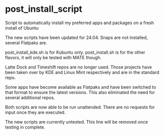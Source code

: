 # post_install_script

Script to automatically install my preferred apps and packages on a fresh install of Ubuntu

The new scripts have been updated for 24.04. 
Snaps are not installed, several Flatpaks are.

post_install_kde.sh is for Kubuntu only.
post_install.sh is for the other flavors, it will only be tested with MATE though. 

Latte Dock and Timeshift repos are no longer used. Those projects have been taken over by KDE and Linux Mint respectively and are in the standard repo.

Some apps have become available as Flatpaks and have been switched to that format to ensure the latest versions.
This also eliminated the need for several additional repos.

Both scripts are now able to be run unattended. There are no requests for input once they are executed.  

The new scripts are currently untested. This line will be removed once testing in complete.

